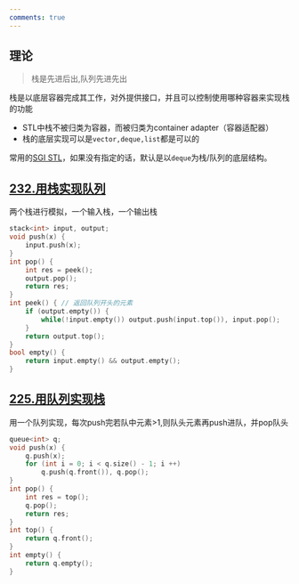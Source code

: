 ```yaml
---
comments: true
---
```


## 理论

> 栈是先进后出,队列先进先出

栈是以底层容器完成其工作，对外提供接口，并且可以控制使用哪种容器来实现栈的功能

- STL中栈不被归类为容器，而被归类为container adapter（容器适配器）
- 栈的底层实现可以是`vector,deque,list`都是可以的

常用的[SGI STL](https://blog.csdn.net/guowenyan001/article/details/11480141)，如果没有指定的话，默认是以`deque`为栈/队列的底层结构。

## [232.用栈实现队列](https://leetcode.cn/problems/implement-queue-using-stacks/)

两个栈进行模拟，一个输入栈，一个输出栈
```c++ linenums="1"
stack<int> input, output;
void push(x) {
    input.push(x);
}
int pop() {
    int res = peek();
    output.pop();
    return res;
}
int peek() { // 返回队列开头的元素
    if (output.empty()) {
        while(!input.empty()) output.push(input.top()), input.pop();
    }
    return output.top(); 
}
bool empty() {
    return input.empty() && output.empty();
}
```

## [225.用队列实现栈](https://leetcode.cn/problems/implement-stack-using-queues/)

用一个队列实现，每次push完若队中元素>1,则队头元素再push进队，并pop队头
```c++ linenums="1"
queue<int> q;
void push(x) {
    q.push(x);
    for (int i = 0; i < q.size() - 1; i ++) 
        q.push(q.front()), q.pop();
}
int pop() {
    int res = top();
    q.pop();
    return res;
}
int top() {
    return q.front();
}
int empty() {
    return q.empty();
}
```